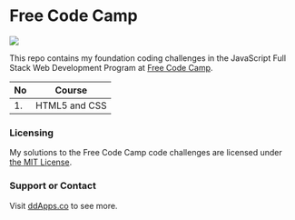 Free Code Camp
==============
![](https://raw.githubusercontent.com/duliodenis/freecodecamp/master/art/freecodecamp.png)

This repo contains my foundation coding challenges in the JavaScript Full Stack Web Development Program at [Free Code Camp](http://www.freecodecamp.com/).

No  | Course
------------- | -------------
1. | HTML5 and CSS

### Licensing
My solutions to the Free Code Camp code challenges are licensed under [the MIT License](https://github.com/duliodenis/freecodecamp/blob/master/LICENSE).

### Support or Contact
Visit [ddApps.co](http://ddapps.co) to see more.

